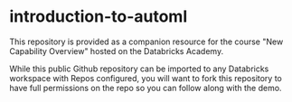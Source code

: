 # introduction-to-automl

This repository is provided as a companion resource for the course "New Capability Overview" hosted on the Databricks Academy.

While this public Github repository can be imported to any Databricks workspace with Repos configured, you will want to fork this repository to have full permissions on the repo so you can follow along with the demo.
